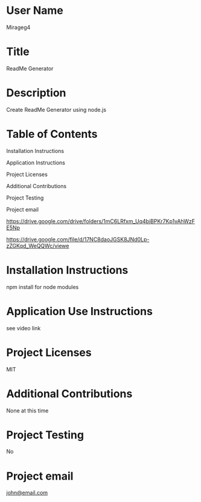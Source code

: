 

  # User Name
Mirageg4

  # Title
ReadMe Generator

# Description
Create ReadMe Generator using node.js

# Table of Contents
Installation Instructions

Application Instructions

Project Licenses

Additional Contributions

Project Testing

Project email



https://drive.google.com/drive/folders/1mC6LRfxm_Uq4bjBPKr7Kp1vAhWzFE5Np



https://drive.google.com/file/d/17NC8daoJGSK8JNd0Lp-zZGKqd_WeQQWc/viewe



# Installation Instructions
npm install for node modules

# Application Use Instructions
see video link

# Project Licenses
MIT

# Additional Contributions
None at this time

# Project Testing
No

# Project email
john@email.com

